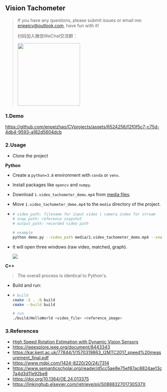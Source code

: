 ## Vision Tachometer

> If you have any questions, please submit issues or email me: enpeicv@outlook.com, have fun with it!
>
> 扫码加入微信WeChat交流群：
>
> <img src="https://enpei-md.oss-cn-hangzhou.aliyuncs.com/202404161532376.png?x-oss-process=style/wp" style="width:200px;" />

### 1.Demo


https://github.com/enpeizhao/CVprojects/assets/6524256/f2f0f5c7-c75d-4db4-9593-a182d5604dcb



### 2.Usage

* Clone the project

**Python**

* Create a `python=3.8` environment with `conda` or `venv`.

* Install packages like `opencv` and `numpy`.

* Download `1.video_tachometer_demo.mp4` from [media files](https://github.com/enpeizhao/CVprojects/releases/tag/media).

* Move `1.video_tachometer_demo.mp4` to the `media` directory of the project.

* ```bash
  # video_path: filename for input video | camera index for stream
  # snap_path: reference snapshot
  # output_path: recorded video path
  
  # example
  python demo.py --video_path media/1.video_tachometer_demo.mp4 --snap_path media/snap.png --output_path result.mp4
  ```

* It will open three windows (raw video, matched, graph).

  ![](https://enpei-md.oss-cn-hangzhou.aliyuncs.com/202401131140446.png?x-oss-process=style/wp)

  

**C++**

> The overall process is identical to Python's.

* Build and run:

* ```bash
  # build
  cmake -S . -B build
  cmake --build build
  
  # run 
  ./build/HelloWorld <video_file> <reference_image>
  ```

### 3.References

* [High Speed Rotation Estimation with Dynamic Vision Sensors](https://arxiv.org/pdf/2209.02205.pdf)
* https://ieeexplore.ieee.org/document/8443343
* https://kar.kent.ac.uk/77844/1/1570319863_I2MTC2017_speed%20measurement_final.pdf
* https://www.mdpi.com/1424-8220/20/24/7314
* https://www.semanticscholar.org/reader/d5cc5ae8e75ef87ac8824ae13c7a4d3d11e92be8
* https://doi.org/10.1364/OE.24.013375
* https://linkinghub.elsevier.com/retrieve/pii/S088832701730537X

